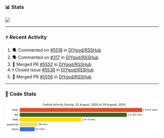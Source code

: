 ### :bar_chart: Stats

<a href="#">
  <img align="center" src="https://github-readme-stats.vercel.app/api?username=henryqw&count_private=true&show_icons=true" />
</a>
<!-- <a href="#">
  <img align="center" src="https://github-readme-stats-git-master.henryqw.vercel.app/api/top-langs/?username=HenryQW&layout=compact" />
</a> -->

---

### :zap: Recent Activity

<!--START_SECTION:activity-->

1. 🗣 Commented on [#5518](https://github.com//DIYgod/RSSHub/issues/5518) in [DIYgod/RSSHub](https://github.com//DIYgod/RSSHub)
2. 🗣 Commented on [#317](https://github.com//DIYgod/RSSHub/issues/317) in [DIYgod/RSSHub](https://github.com//DIYgod/RSSHub)
3. 🎉 Merged PR [#5552](https://github.com//DIYgod/RSSHub/pull/5552) in [DIYgod/RSSHub](https://github.com//DIYgod/RSSHub)
4. ❗️ Closed issue [#5538](https://github.com//DIYgod/RSSHub/issues/5538) in [DIYgod/RSSHub](https://github.com//DIYgod/RSSHub)
5. 🎉 Merged PR [#5556](https://github.com//DIYgod/RSSHub/pull/5556) in [DIYgod/RSSHub](https://github.com//DIYgod/RSSHub)
<!--END_SECTION:activity-->

---

### :calendar: Code Stats

![WakaTime](https://github.com/HenryQW/HenryQW/blob/master/images/stat.svg)
